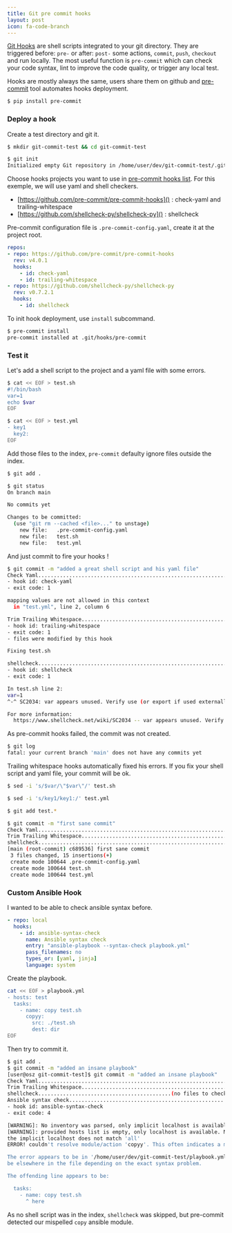 ```yaml
---
title: Git pre commit hooks
layout: post
icon: fa-code-branch
---
```


[Git Hooks](https://git-scm.com/book/en/v2/Customizing-Git-Git-Hooks) are shell scripts integrated to your git directory. They are triggered before: ``pre-`` or after: ``post-`` some actions, ``commit``, ``push``, ``checkout`` and run locally. The most useful function is ``pre-commit`` which can check your code syntax, lint to improve the code quality, or trigger any local test.

Hooks are mostly always the same, users share them on github and [pre-commit](https://pre-commit.com/hooks.html) tool automates hooks deployment.

```bash
$ pip install pre-commit
```

### Deploy a hook

Create a test directory and git it.
```bash
$ mkdir git-commit-test && cd git-commit-test

$ git init
Initialized empty Git repository in /home/user/dev/git-commit-test/.git/
```

Choose hooks projects you want to use in [pre-commit hooks list](https://pre-commit.com/hooks.html).
For this exemple, we will use yaml and shell checkers.
- [https://github.com/pre-commit/pre-commit-hooks]() : check-yaml and trailing-whitespace
- [https://github.com/shellcheck-py/shellcheck-py]() : shellcheck

Pre-commit configuration file is ``.pre-commit-config.yaml``, create it at the project root.
```yaml
repos:
- repo: https://github.com/pre-commit/pre-commit-hooks
  rev: v4.0.1
  hooks:
    - id: check-yaml
    - id: trailing-whitespace
- repo: https://github.com/shellcheck-py/shellcheck-py
  rev: v0.7.2.1
  hooks:
    - id: shellcheck
```

To init hook deployment, use ``install`` subcommand.

```bash
$ pre-commit install
pre-commit installed at .git/hooks/pre-commit
```

### Test it

Let's add a shell script to the project and a yaml file with some errors.

```bash
$ cat << EOF > test.sh
#!/bin/bash
var=1
echo $var
EOF

$ cat << EOF > test.yml
- key1
  key2:
EOF
```

Add those files to the index, ``pre-commit`` defaulty ignore files outside the index.

```bash
$ git add .

$ git status
On branch main

No commits yet

Changes to be committed:
  (use "git rm --cached <file>..." to unstage)
	new file:   .pre-commit-config.yaml
	new file:   test.sh
	new file:   test.yml
```

And just commit to fire your hooks !

```bash
$ git commit -m "added a great shell script and his yaml file"
Check Yaml...............................................................Failed
- hook id: check-yaml
- exit code: 1

mapping values are not allowed in this context
  in "test.yml", line 2, column 6

Trim Trailing Whitespace.................................................Failed
- hook id: trailing-whitespace
- exit code: 1
- files were modified by this hook

Fixing test.sh

shellcheck...............................................................Failed
- hook id: shellcheck
- exit code: 1

In test.sh line 2:
var=1
^-^ SC2034: var appears unused. Verify use (or export if used externally).

For more information:
  https://www.shellcheck.net/wiki/SC2034 -- var appears unused. Verify use (o...
```

As pre-commit hooks failed, the commit was not created.
```bash
$ git log
fatal: your current branch 'main' does not have any commits yet
```

Trailing whitespace hooks automatically fixed his errors.
If you fix your shell script and yaml file, your commit will be ok.


```bash
$ sed -i 's/$var/\"$var\"/' test.sh

$ sed -i 's/key1/key1:/' test.yml

$ git add test.*

$ git commit -m "first sane commit"
Check Yaml...............................................................Passed
Trim Trailing Whitespace.................................................Passed
shellcheck...............................................................Passed
[main (root-commit) c689536] first sane commit
 3 files changed, 15 insertions(+)
 create mode 100644 .pre-commit-config.yaml
 create mode 100644 test.sh
 create mode 100644 test.yml
```

### Custom Ansible Hook

I wanted to be able to check ansible syntax before.

```yaml
- repo: local
  hooks:
    - id: ansible-syntax-check
      name: Ansible syntax check
      entry: "ansible-playbook --syntax-check playbook.yml"
      pass_filenames: no
      types_or: [yaml, jinja]
      language: system
```
Create the playbook.
```bash
cat << EOF > playbook.yml
- hosts: test
  tasks:
    - name: copy test.sh
      copyy:
        src: ./test.sh
        dest: dir
EOF
```
Then try to commit it.
```bash
$ git add .
$ git commit -m "added an insane playbook"
[user@osz git-commit-test]$ git commit -m "added an insane playbook"
Check Yaml...............................................................Passed
Trim Trailing Whitespace.................................................Passed
shellcheck...........................................(no files to check)Skipped
Ansible syntax check.....................................................Failed
- hook id: ansible-syntax-check
- exit code: 4

[WARNING]: No inventory was parsed, only implicit localhost is available
[WARNING]: provided hosts list is empty, only localhost is available. Note that
the implicit localhost does not match 'all'
ERROR! couldn't resolve module/action 'copyy'. This often indicates a misspelling, missing collection, or incorrect module path.

The error appears to be in '/home/user/dev/git-commit-test/playbook.yml': line 3, column 7, but may
be elsewhere in the file depending on the exact syntax problem.

The offending line appears to be:

  tasks:
    - name: copy test.sh
      ^ here
```

As no shell script was in the index, ``shellcheck`` was skipped, but pre-commit detected our mispelled ``copy`` ansible module.
